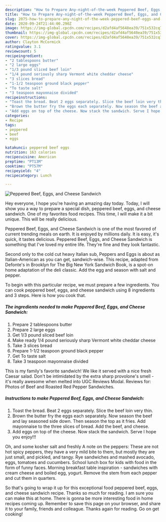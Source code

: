 ```yaml
---
description: "How to Prepare Any-night-of-the-week Peppered Beef, Eggs, and Cheese Sandwich"
title: "How to Prepare Any-night-of-the-week Peppered Beef, Eggs, and Cheese Sandwich"
slug: 2075-how-to-prepare-any-night-of-the-week-peppered-beef-eggs-and-cheese-sandwich
date: 2020-09-24T21:44:00.290Z
image: https://img-global.cpcdn.com/recipes/d2afd4af5648ea39/751x532cq70/peppered-beef-eggs-and-cheese-sandwich-recipe-main-photo.jpg
thumbnail: https://img-global.cpcdn.com/recipes/d2afd4af5648ea39/751x532cq70/peppered-beef-eggs-and-cheese-sandwich-recipe-main-photo.jpg
cover: https://img-global.cpcdn.com/recipes/d2afd4af5648ea39/751x532cq70/peppered-beef-eggs-and-cheese-sandwich-recipe-main-photo.jpg
author: Clayton McCormick
ratingvalue: 3.1
reviewcount: 5
recipeingredient:
- "2 tablespoons butter"
- "2 large eggs"
- "1/3 pound sliced beef loin"
- "1/4 pound seriously sharp Vermont white cheddar cheese"
- "3 slices bread"
- "1-1/2 teaspoon ground black pepper"
- "To taste salt"
- "3 teaspoon mayonnaise divided"
recipeinstructions:
- "Toast the bread. Beat 2 eggs separately. Slice the beef loin very thin."
- "Brown the butter fry the eggs each separately. Now season the beef and lay seasoned side down. Then season the top as it fries. Add mayonnaise to the three slices of bread. Add the beef, and cheese."
- "Add eggs on top of the cheese. Now stack the sandwich. Serve I hope you enjoy!!!"
categories:
- Recipe
tags:
- peppered
- beef
- eggs

katakunci: peppered beef eggs 
nutrition: 163 calories
recipecuisine: American
preptime: "PT13M"
cooktime: "PT57M"
recipeyield: "4"
recipecategory: Lunch

---
```



![Peppered Beef, Eggs, and Cheese Sandwich](https://img-global.cpcdn.com/recipes/d2afd4af5648ea39/751x532cq70/peppered-beef-eggs-and-cheese-sandwich-recipe-main-photo.jpg)

Hey everyone, I hope you're having an amazing day today. Today, I will show you a way to prepare a special dish, peppered beef, eggs, and cheese sandwich. One of my favorites food recipes. This time, I will make it a bit unique. This will be really delicious.

Peppered Beef, Eggs, and Cheese Sandwich is one of the most favored of current trending meals on earth. It is enjoyed by millions daily. It is easy, it's quick, it tastes delicious. Peppered Beef, Eggs, and Cheese Sandwich is something that I've loved my entire life. They're fine and they look fantastic.

Second only to the cold cut heavy Italian sub, Peppers and Eggs is about as Italian-American as you can get, sandwich-wise. This recipe, adapted from Defonte&#39;s in Brooklyn for The Big New York Sandwich Book, is a spot-on home adaptation of the deli classic. Add the egg and season with salt and pepper.


To begin with this particular recipe, we must prepare a few ingredients. You can cook peppered beef, eggs, and cheese sandwich using 8 ingredients and 3 steps. Here is how you cook that.

<!--inarticleads1-->

##### The ingredients needed to make Peppered Beef, Eggs, and Cheese Sandwich:

1. Prepare 2 tablespoons butter
1. Prepare 2 large eggs
1. Get 1/3 pound sliced beef loin
1. Make ready 1/4 pound seriously sharp Vermont white cheddar cheese
1. Take 3 slices bread
1. Prepare 1-1/2 teaspoon ground black pepper
1. Get To taste salt
1. Take 3 teaspoon mayonnaise divided


This is my family&#39;s favorite sandwich! We like it served with a nice fresh Caesar salad. Don&#39;t be intimidated by the extra sharp provolone&#39;s smell - it&#39;s really awesome when melted into UGC Reviews Modal. Reviews for: Photos of Beef and Roasted Red Pepper Sandwiches. 

<!--inarticleads2-->

##### Instructions to make Peppered Beef, Eggs, and Cheese Sandwich:

1. Toast the bread. Beat 2 eggs separately. Slice the beef loin very thin.
1. Brown the butter fry the eggs each separately. Now season the beef and lay seasoned side down. Then season the top as it fries. Add mayonnaise to the three slices of bread. Add the beef, and cheese.
1. Add eggs on top of the cheese. Now stack the sandwich. Serve I hope you enjoy!!!


Oh, and some kosher salt and freshly A note on the peppers: These are not hot spicy peppers, they have a very mild bite to them, but mostly they are just small, and pickled, and tangy. Rye sandwiches and mashed avocado, eggs, tomatoes and cucumbers. School lunch box for kids with food in the form of funny faces. Morning breakfast table inspiration - sandwiches with cream cheese and boiled egg, yogurt. Remove the stem from each pepper and cut them in quarters. 

So that's going to wrap it up for this exceptional food peppered beef, eggs, and cheese sandwich recipe. Thanks so much for reading. I am sure you can make this at home. There is gonna be more interesting food in home recipes coming up. Remember to save this page on your browser, and share it to your family, friends and colleague. Thanks again for reading. Go on get cooking!
